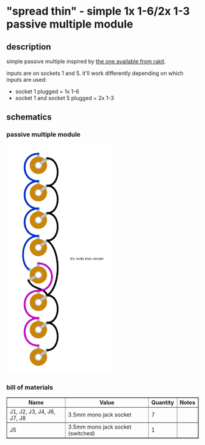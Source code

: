 # "spread thin" - simple 1x 1-6/2x 1-3 passive multiple module

## description

simple passive multiple inspired by
[the one available from rakit](https://www.rakits.co.uk/product/passive-multiple-kit/).

inputs are on sockets 1 and 5. it'll work differently depending on which inputs are used:
- socket 1 plugged = 1x 1-6
- socket 1 and socket 5 plugged = 2x 1-3

## schematics

### passive multiple module
<img
  src="./passive_multiple.png"
  height="600"
  title="&quot;spread thin&quot; simple passive multiple module schematic"
/>

### bill of materials
<table cellspacing="0" border="1">
  <tr>
    <th>Name</th>
    <th>Value</th>
    <th>Quantity</th>
    <th>Notes</th>
  </tr>
  <tr>
    <td>J1, J2, J3, J4, J6, J7, J8</td>
    <td>3.5mm mono jack socket</td>
    <td>7</td>
    <td></td>
  </tr>
  <tr>
    <td>J5</td>
    <td>3.5mm mono jack socket (switched)</td>
    <td>1</td>
    <td></td>
  </tr>
</table>
